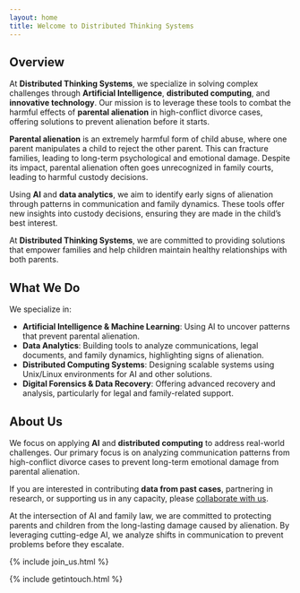 ```yaml
---
layout: home
title: Welcome to Distributed Thinking Systems
---
```


## Overview

At **Distributed Thinking Systems**, we specialize in solving complex challenges through **Artificial Intelligence**, **distributed computing**, and **innovative technology**. Our mission is to leverage these tools to combat the harmful effects of **parental alienation** in high-conflict divorce cases, offering solutions to prevent alienation before it starts.

**Parental alienation** is an extremely harmful form of child abuse, where one parent manipulates a child to reject the other parent. This can fracture families, leading to long-term psychological and emotional damage. Despite its impact, parental alienation often goes unrecognized in family courts, leading to harmful custody decisions.

Using **AI** and **data analytics**, we aim to identify early signs of alienation through patterns in communication and family dynamics. These tools offer new insights into custody decisions, ensuring they are made in the child’s best interest.

At **Distributed Thinking Systems**, we are committed to providing solutions that empower families and help children maintain healthy relationships with both parents.

## What We Do

We specialize in:

- **Artificial Intelligence & Machine Learning**: Using AI to uncover patterns that prevent parental alienation.
- **Data Analytics**: Building tools to analyze communications, legal documents, and family dynamics, highlighting signs of alienation.
- **Distributed Computing Systems**: Designing scalable systems using Unix/Linux environments for AI and other solutions.
- **Digital Forensics & Data Recovery**: Offering advanced recovery and analysis, particularly for legal and family-related support.

## About Us

We focus on applying **AI** and **distributed computing** to address real-world challenges. Our primary focus is on analyzing communication patterns from high-conflict divorce cases to prevent long-term emotional damage from parental alienation.

If you are interested in contributing **data from past cases**, partnering in research, or supporting us in any capacity, please [collaborate with us](/collaborate/).

At the intersection of AI and family law, we are committed to protecting parents and children from the long-lasting damage caused by alienation. By leveraging cutting-edge AI, we analyze shifts in communication to prevent problems before they escalate.

{% include join_us.html %}

{% include getintouch.html %}
